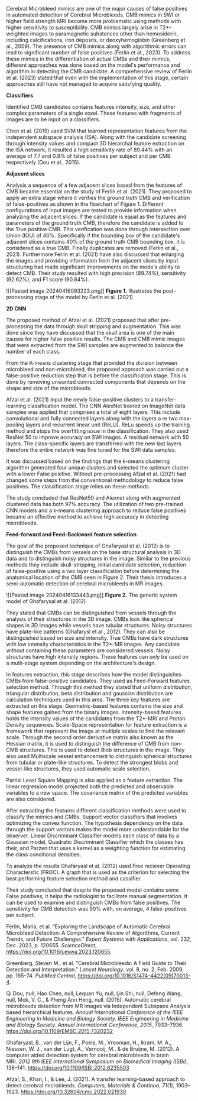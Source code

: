 
Cerebral Microbleed mimics are one of the major causes of false positives in automated detection of Cerebral Microbleeds. CMB mimics in SWI or higher field strength MRI become more problematic using methods with higher sensitivity to susceptibility. CMB mimics largely arise in T2*-weighted images to paramagnetic substances other than hemosiderin, including calcifications, iron deposits, or deoxyhemoglobin (Greenberg et al., 2009). The presence of CMB mimics along with algorithmic errors can lead to significant number of false positives (Ferlin et al., 2023). To address these mimics in the differentiation of actual CMBs and their mimics, different approaches was done based on the model's performance and algorithm in detecting the CMB candidate. A comprehensive review of Ferlin et al. (2023) stated that even with the implementation of this stage, certain approaches still have not managed to acquire satisfying quality. 


**Classifiers**

Identified CMB candidates contains features intensity, size, and other complex parameters of a single voxel.  These features with fragments of images are to be input on a classifiers. 

Chen et al. (2015) used SVM that learned representation features from the independent subspace analysis (ISA). Along with the candidate screening through intensity values and compact 3D hierarchal feature extraction on the ISA network, it resulted a high sensitivity rate of 89.44% with an average of 7.7  and 0.9% of false positives per subject and per CMB respectively (Dou et al., 2015). 

**Adjacent slices**

Analysis a sequence of a few adjacent slices based from the features of CMB became essential on the study of Ferlin et al. (2021). They proposed to apply an extra stage where it verifies the ground truth CMB and verification of false-positives as shown in the flowchart of Figure 1. Different configurations of input images are tested to provide information when analyzing the adjacent slices. If the candidate is equal as the features and parameters of the ground truth CMB, therefore the candidate is added to the True positive CMB. This verification was done through Intersection over Union (IOU) of 40%. Specifically if the bounding box of the candidate's adjacent slices contains 40% of the ground truth CMB bounding box, it is considered as a true CMB. Finally duplicates are removed (Ferlin et al., 2021).  Furthermore Ferlin et al. (2021) have also discussed that enlarging the images and providing information from the adjacent slices by input structuring had made significant improvements on the mode's ability to detect CMB. Their study resulted with high precision (89.74%), sensitivity (92.62%), and F1 score (90.84%).

![[Pasted image 20240416093223.png]]
**Figure 1.** Illustrates the post-processing stage of the model by Ferlin et al. (2021)


**2D CNN**

The proposed method of Afzal et al. (2021) proposed that after pre-processing the data through skull stripping and augmentation. This was done since they have discussed that the skull area is one of the main causes for higher false positive results. The CMB and CMB mimic images that were extracted from the SWI samples are augmented to balance the number of each class. 

From the K-means clustering stage that provided the division between microbleed and non-microbleed, the proposed approach was carried out a false-positive reduction step that is before the classification stage. This is done by removing unwanted connected components that depends on the shape and size of the microbleeds. 

Afzal et al. (2021) input the newly false-positive clusters to a transfer-learning classification model. The CNN AlexNet trained on ImageNet data samples was applied that comprises a total of eight layers. This include convolutional and fully connected layers along with the layers a re two max-pooling layers and recurrent linear unit (ReLU). ReLu speeds up the training method and stops the overfitting issue in the classification. They also used ResNet 50 to improve accuracy on SWI images. A residual network with 50 layers. The class-specific layers are transferred with the new last layers therefore the entire network was fine tuned for the SWI data samples. 

It was discussed based on the findings that the k-means clustering algorithm generated four unique clusters and selected the optimum cluster with a lower False positive. Without pre-processing Afzal et al. (2021) had changed some steps from the conventional methodology to reduce false positives. The classification stage relies on these methods. 

The study concluded that ResNet50 and Alexnet along with augmented clustered data has both 97% accuracy. The utilization of two pre-trained CNN models and a k-means clustering approach to reduce false positives became an effective method to achieve high accuracy in detecting microbleeds. 

**Feed-forward and Feed-Backward feature selection**

The goal of the proposed technique of Ghafaryasl et al. (2012) is to distinguish the CMBs from vessels on the base structural analysis in 3D data and to distinguish noisy structures in the image. Similar to the previous methods they include skull-stripping, initial candidate selection, reduction of false-positive using a two layer classification before determining the anatomical location of the CMB seen in Figure 2. Their thesis introduces a semi-automatic detection of cerebral microbleeds in MR images. 

![[Pasted image 20240416133443.png]]
**Figure 2.** The generic system model of Ghafarysal et al. (2012)
 
They stated that CMBs can be distinguished from vessels through the analysis of their structures in the 3D image. CMBs look like spherical shapes in 3D images while vessels have tubular structures. Noisy structures have plate-like patterns (Ghafarysl et al., 2012). They can also be distinguished based on size and intensity. True CMBs have dark structures with low intensity characteristics in the T2*-MR images. Any candidate without containing these parameters are considered vessels. Noisy structures have high intensity regions. These features can only be used on a multi-stage system depending on the architecture's design. 

In features extraction, this stage describes how the model distinguishes CMBs from false-positive candidates. They used as Feed-Forward features selection method. Through this method they stated that uniform distribution, triangular distribution, beta distribution and gaussian distribution are calculation techniques used in this area. The three key features are extracted on this stage. Geometric-based features contains the size and shape features gained from the binary images. Intensity-based features holds the intensity values of the candidates from the T2*-MRI and Proton Density sequences. Scale-Space representation for feature extraction is a framework that represent the image at multiple scales to find the relevant scale. Through the second order derivative matrix also known as the Hessian matrix, it is used to distinguish the difference of CMB from non-CMB structures. This is used to detect Blob structures in the image. They also used Multiscale vessel enhancement to distinguish spherical structures from tubular or plate-like structures. To detect the strongest blobs and vessel-like structures, they used automatic scale selection. 

Partial Least Square Mapping is also applied as a feature extraction. The linear regression model projected both the predicted and observable variables to a new space. The covariance matrix of the predicted variables are also considered. 

After extracting the features different classification methods were used to classify the mimics and CMBs. Support vector classifiers that involves optimizing the convex function. The hypothesis dependency on the data through the support vectors makes the model more understandable for the observer. Linear Discriminant Classifier models each class of data by a Gaussian model, Quadratic Discriminant Classifier which the classes has their, and Parzen that uses a kernel as a weighting function for estimating the class conditional densities. 

To analyze the results Ghafaryasl et al. (2012) used Free reciever Operating Characterstic (FROC). A graph that is used as the criterion for selecting the best performing feature selection method and cassifier. 

Their study concluded that despite the proposed model contains some False positives, it helps the radiologist to facilitate manual segmentation. It can be used to examine and distinguish CMBs from false positives.  The sensitivity for CMB detection was 90% with, on average, 4 false-positives per subject. 

Ferlin, Maria, et al. “Exploring the Landscape of Automatic Cerebral Microbleed Detection: A Comprehensive Review of Algorithms, Current Trends, and Future Challenges.” _Expert Systems with Applications_, vol. 232, Dec. 2023, p. 120655. _ScienceDirect_, https://doi.org/10.1016/j.eswa.2023.120655.

Greenberg, Steven M., et al. “Cerebral Microbleeds: A Field Guide to Their Detection and Interpretation.” _Lancet Neurology_, vol. 8, no. 2, Feb. 2009, pp. 165–74. _PubMed Central_, https://doi.org/10.1016/S1474-4422(09)70013-4.

Qi Dou, null, Hao Chen, null, Lequan Yu, null, Lin Shi, null, Defeng Wang, null, Mok, V. C., & Pheng Ann Heng, null. (2015). Automatic cerebral microbleeds detection from MR images via Independent Subspace Analysis based hierarchical features. _Annual International Conference of the IEEE Engineering in Medicine and Biology Society. IEEE Engineering in Medicine and Biology Society. Annual International Conference_, _2015_, 7933–7936. https://doi.org/10.1109/EMBC.2015.7320232


Ghafaryasl, B., van der Lijn, F., Poels, M., Vrooman, H., Ikram, M. A., Niessen, W. J., van der Lugt, A., Vernooij, M., & de Bruijne, M. (2012). A computer aided detection system for cerebral microbleeds in brain MRI. _2012 9th IEEE International Symposium on Biomedical Imaging (ISBI)_, 138–141. https://doi.org/10.1109/ISBI.2012.6235503

Afzal, S., Khan, I., & Lee, J. (2021). A transfer learning-based approach to detect cerebral microbleeds. _Computers, Materials & Continua_, _71_(1), 1903–1923. https://doi.org/10.32604/cmc.2022.021930